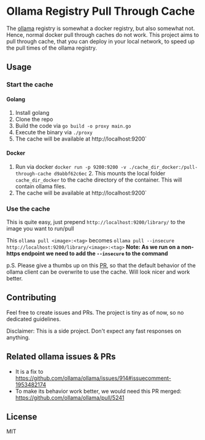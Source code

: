 # Ollama Registry Pull Through Cache

The [ollama](https://ollama.com/) registry is somewhat a docker registry, but also somewhat not. 
Hence, normal docker pull through caches do not work. This project aims to pull through cache, that you can 
deploy in your local network, to speed up the pull times of the ollama registry.

## Usage

### Start the cache

#### Golang

1. Install golang
2. Clone the repo
3. Build the code via `go build -o proxy main.go`
4. Execute the binary via `./proxy`
5. The cache will be available at http://localhost:9200`

#### Docker

1. Run via docker `docker run -p 9200:9200 -v ./cache_dir_docker:/pull-through-cache d9abbf62c6ec`
   2. This mounts the local folder `cache_dir_docker` to the cache directory of the container. This will contain ollama files.
5. The cache will be available at http://localhost:9200`

### Use the cache

This is quite easy, just prepend `http://localhost:9200/library/` to the image you want to run/pull

This `ollama pull <image>:<tag>` becomes `ollama pull --insecure http://localhost:9200/library/<image>:<tag>`
**Note: As we run on a non-https endpoint we need to add the `--insecure` to the command**

p.S. Please give a thumbs up on this [PR](https://github.com/ollama/ollama/pull/5241), so that the default behavior of the ollama client can be overwrite to use the cache. 
Will look nicer and work better.

## Contributing

Feel free to create issues and PRs. The project is tiny as of now, so no dedicated guidelines. 

Disclaimer: This is a side project. Don't expect any fast responses on anything. 

## Related ollama issues & PRs

- It is a fix to https://github.com/ollama/ollama/issues/914#issuecomment-1953482174
- To make its behavior work better, we would need this PR merged: https://github.com/ollama/ollama/pull/5241

## License

MIT